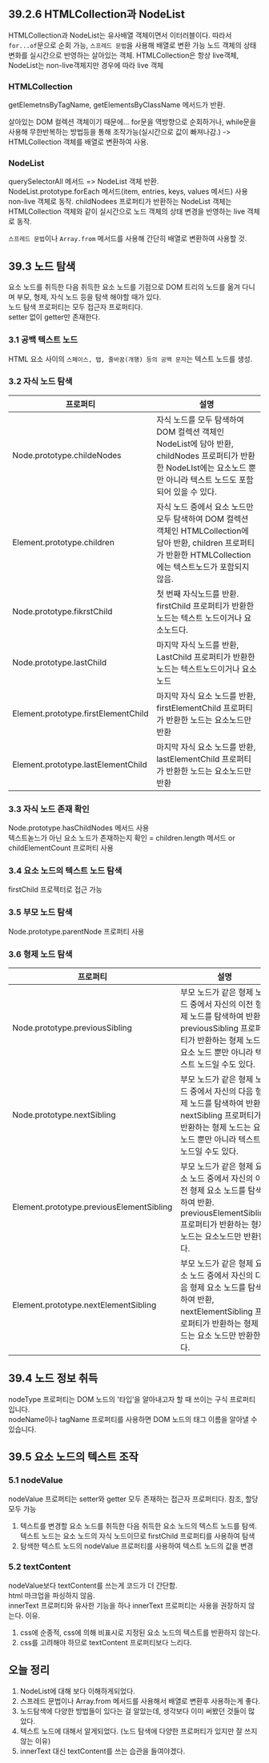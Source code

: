 ## 39.2.6 HTMLCollection과 NodeList

HTMLCollection과 NodeList는 유사배열 객체이면서 이터러블이다. 따라서 `for...of`문으로 순회 가능, `스프레드 문법`을 사용해 배열로 변환 가능
노드 객체의 상태 변화를 실시간으로 반영하는 살아있는 객체.
HTMLCollection은 항상 live객체, NodeList는 non-live객체지만 경우에 따라 live 객체

### HTMLCollection

getElemetnsByTagName, getElementsByClassName 메서드가 반환.

살아있는 DOM 컬렉션 객체이기 때문에... for문을 역방향으로 순회하거나, while문을 사용해 무한반복하는 방법등을 통해 조작가능(실시간으로 값이 빠져나감.) -> HTMLCollection 객체를 배열로 변환하여 사용.

### NodeList

querySelectorAll 메서드 => NodeList 객체 반환.  
 NodeList.prototype.forEach 메서드(item, entries, keys, values 메서드) 사용  
 non-live 객체로 동작. childNodees 프로퍼티가 반환하는 NodeList 객체는 HTMLCollection 객체와 같이 실시간으로 노드 객체의 상태 변경을 반영하는 live 객체로 동작.

`스프레드 문법`이나 `Array.from` 메서드를 사용해 간단히 배열로 변환하여 사용할 것.

## 39.3 노드 탐색

요소 노드를 취득한 다음 취득한 요소 노드를 기점으로 DOM 트리의 노드를 옮겨 다니며 부모, 형제, 자식 노드 등을 탐색 해야할 때가 있다.  
 노드 탐색 프로퍼티는 모두 접근자 프로퍼티다.  
 setter 없이 getter만 존재한다.

### 3.1 공백 텍스트 노드

HTML 요소 사이의 `스페이스, 탭, 줄바꿈(개행) 등의 공백 문자`는 텍스트 노드를 생성.

### 3.2 자식 노드 탐색

| 프로퍼티                            | 설명                                                                                                                                                                  |
| ----------------------------------- | --------------------------------------------------------------------------------------------------------------------------------------------------------------------- |
| Node.prototype.childeNodes          | 자식 노드를 모두 탐색하여 DOM 컬렉션 객체인 NodeList에 담아 반환, childNodes 프로퍼티가 반환한 NodeLIst에는 요소노드 뿐만 아니라 텍스트 노드도 포함되어 있을 수 있다. |
| Element.prototype.children          | 자식 노드 중에서 요소 노드만 모두 탐색하여 DOM 컬렉션 객체인 HTMLCollection에 담아 반환, children 프로퍼티가 반환한 HTMLCollection에는 텍스트노드가 포함되지 않음.    |
| Node.prototype.fikrstChild          | 첫 번째 자식노드를 반환. firstChild 프로퍼티가 반환한 노드는 텍스트 노드이거나 요소노드다.                                                                            |
| Node.prototype.lastChild            | 마지막 자식 노드를 반환, LastChild 프로퍼티가 반환한 노드는 텍스트노드이거나 요소노드                                                                                 |
| Element.prototype.firstElementChild | 마지막 자식 요소 노드를 반환, firstElementChild 프로퍼티가 반환한 노드는 요소노드만 반환                                                                              |
| Element.prototype.lastElementChild  | 마지막 자식 요소 노드를 반환, lastElementChild 프로퍼티가 반환한 노드는 요소노드만 반환                                                                               |

### 3.3 자식 노드 존재 확인

Node.prototype.hasChildNodes 메서드 사용  
 텍스트녿느가 아닌 요소 노드가 존재하는지 확인 = children.length 메서드 or childElementCount 프로퍼티 사용

### 3.4 요소 노드의 텍스트 노드 탐색

firstChild 프로젝터로 접근 가능

### 3.5 부모 노드 탐색

Node.prototype.parentNode 프로퍼티 사용

### 3.6 형제 노드 탐색

| 프로퍼티                                 | 설명                                                                                                                                                                    |
| ---------------------------------------- | ----------------------------------------------------------------------------------------------------------------------------------------------------------------------- |
| Node.prototype.previousSibling           | 부모 노드가 같은 형제 노드 중에서 자신의 이전 형제 노드를 탐색하여 반환. previousSibling 프로퍼티가 반환하는 형제 노드는 요소 노드 뿐만 아니라 텍스트 노드일 수도 있다. |
| Node.prototype.nextSibling               | 부모 노드가 같은 형제 노드 중에서 자신의 다음 형제 노드를 탐색하여 반환, nextSibling 프로퍼티가 반환하는 형제 노드는 요소 노드 뿐만 아니라 텍스트 노드일 수도 있다.     |
| Element.prototype.previousElementSibling | 부모 노드가 같은 형제 요소 노드 중에서 자신의 이전 형제 요소 노드를 탐색하여 반환. previousElementSibling 프로퍼티가 반환하는 형제 노드는 요소노드만 반환한다.          |
| Element.prototype.nextElementSibling     | 부모 노드가 같은 형제 요소 노드 중에서 자신의 다음 형제 요소 노드를 탐색하여 반환, nextElementSibling 프로퍼티가 반환하는 형제 노드는 요소 노드만 반환한다.             |

## 39.4 노드 정보 취득

nodeType 프로퍼티는 DOM 노드의 '타입’을 알아내고자 할 때 쓰이는 구식 프로퍼티입니다.  
nodeName이나 tagName 프로퍼티를 사용하면 DOM 노드의 태그 이름을 알아낼 수 있습니다.

## 39.5 요소 노드의 텍스트 조작

### 5.1 nodeValue

nodeValue 프로퍼티는 setter와 getter 모두 존재하는 접근자 프로퍼티다. 참조, 할당 모두 가능

1. 텍스트를 변경할 요소 노드를 취득한 다음 취득한 요소 노드의 텍스트 노드를 탐색. 텍스트 노드는 요소 노드의 자식 노드이므로 firstChild 프로퍼티를 사용하여 탐색
2. 탐색한 텍스트 노드의 nodeValue 프로퍼티를 사용하여 텍스트 노드의 값을 변경

### 5.2 textContent

nodeValue보다 textContent를 쓰는게 코드가 더 간단함.  
 html 마크업을 파싱하지 않음.  
 innerText 프로퍼티와 유사한 기능을 하나 innerText 프로퍼티는 사용을 권장하지 않는다.
이유.

1. css에 순종적, css에 의해 비표시로 지정된 요소 노드의 텍스트를 반환하지 않는다.
2. css를 고려해야 하므로 textContent 프로퍼티보다 느리다.

## 오늘 정리

1. NodeList에 대해 보다 이해하게되었다.
2. 스프레드 문법이나 Array.from 메서드를 사용해서 배열로 변환후 사용하는게 좋다.
3. 노드탐색에 다양한 방법들이 있다는 걸 알았는데, 생각보다 이미 써봤던 것들이 많았다.
4. 텍스트 노드에 대해서 알게되었다. (노드 탐색에 다양한 프로퍼티가 있지만 잘 쓰지 않는 이유)
5. innerText 대신 textContent를 쓰는 습관을 들여야겠다.
